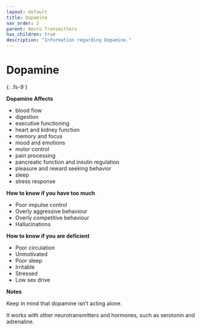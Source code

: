 ```yaml
---
layout: default
title: Dopamine
nav_order: 2
parent: Neuro Transmitters
has_children: true
description: "Information regarding Dopamine."
---
```


# Dopamine
{: .fs-9 }

**Dopamine Affects**

 -   blood flow
 -   digestion
 -   executive functioning
 -   heart and kidney function
 -   memory and focus
 -   mood and emotions
 -   motor control
 -   pain processing
 -   pancreatic function and insulin regulation
 -   pleasure and reward seeking behavior
 -   sleep
 -   stress response

**How to know if you have too much**

 - Poor impulse control 
 - Overly aggressive behaviour 
 - Overly competitive behaviour 
 - Hallucinations

**How to know if you are deficient**

 - Poor circulation
 - Unmotivated
 - Poor sleep
 - Irritable
 - Stressed
 - Low sex drive

**Notes**

Keep in mind that dopamine isn’t acting alone. 

It works with other neurotransmitters and hormones, such as serotonin and adrenaline.

